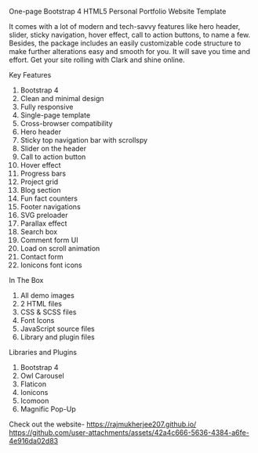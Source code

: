 One-page Bootstrap 4 HTML5 Personal Portfolio Website Template

It comes with a lot of modern and tech-savvy features like hero header, slider, sticky navigation, hover effect, call to action buttons, to name a few. Besides, the package includes an easily customizable code structure to make further alterations easy and smooth for you. It will save you time and effort. Get your site rolling with Clark and shine online.

 
Key Features

1.    Bootstrap 4
2.    Clean and minimal design
3.    Fully responsive
4.    Single-page template
5.    Cross-browser compatibility
6.    Hero header
7.    Sticky top navigation bar with scrollspy
8.    Slider on the header
9.    Call to action button
10.    Hover effect
11.    Progress bars
12.    Project grid
13.    Blog section
14.    Fun fact counters
15.    Footer navigations
16.    SVG preloader
17.    Parallax effect
18.    Search box
19.    Comment form UI
20.    Load on scroll animation
21.    Contact form
22.    Ionicons font icons
   

 
In The Box

1.    All demo images
2.    2 HTML files
3.    CSS & SCSS files
4.    Font Icons
5.    JavaScript source files
6.    Library and plugin files


 
Libraries and Plugins

   1. Bootstrap 4
   2. Owl Carousel
   3. Flaticon
   4. Ionicons
   5. Icomoon
   6. Magnific Pop-Up


Check out the website- https://rajmukherjee207.github.io/
https://github.com/user-attachments/assets/42a4c666-5636-4384-a6fe-4e916da02d83

